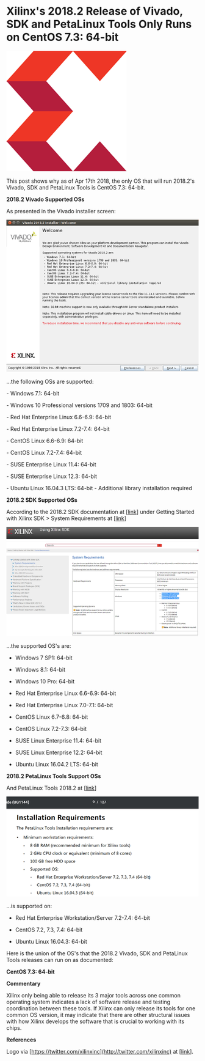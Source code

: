# Xilinx's 2018.2 Release of Vivado, SDK and PetaLinux Tools Only Runs on CentOS 7.3: 64-bit

![xilinx_logo_1](xilinx_logo_1.png)

This post shows why as of Apr 17th 2018, the only OS that will run 2018.2's Vivado, SDK and PetaLinux Tools is CentOS 7.3: 64-bit.

**2018.2 Vivado Supported OSs**

As presented in the Vivado installer screen:

![vivado_supported_os_2](vivado_supported_os_2.png)

...the following OSs are supported:

 \- Windows 7.1: 64-bit

 \- Windows 10 Professional versions 1709 and 1803: 64-bit 

 \- Red Hat Enterprise Linux 6.6-6.9: 64-bit 

 \- Red Hat Enterprise Linux 7.2-7.4: 64-bit 

 \- CentOS Linux 6.6-6.9: 64-bit 

 \- CentOS Linux 7.2-7.4: 64-bit 

 \- SUSE Enterprise Linux 11.4: 64-bit 

 \- SUSE Enterprise Linux 12.3: 64-bit 

 \- Ubuntu Linux 16.04.3 LTS: 64-bit - Additional library installation required

**2018.2 SDK Supported OSs**

According to the 2018.2 SDK documentation at \[[link](http://www.xilinx.com/html_docs/xilinx2018_2/SDK_Doc/index.html)\] under Getting Started with Xilinx SDK > System Requirements at \[[link](http://www.xilinx.com/html_docs/xilinx2018_2/SDK_Doc/xsct/intro/xsct_system_requirements.html)\]

![sdk_supported_os_3](sdk_supported_os_3.png)

...the supported OS's are:

-   Windows 7 SP1: 64-bit
    
-   Windows 8.1: 64-bit
    
-   Windows 10 Pro: 64-bit
    
-   Red Hat Enterprise Linux 6.6-6.9: 64-bit
    
-   Red Hat Enterprise Linux 7.0-7.1: 64-bit
    
-   CentOS Linux 6.7-6.8: 64-bit
    
-   CentOS Linux 7.2-7.3: 64-bit
    
-   SUSE Linux Enterprise 11.4: 64-bit
    
-   SUSE Linux Enterprise 12.2: 64-bit
    
-   Ubuntu Linux 16.04.2 LTS: 64-bit
    

**2018.2 PetaLinux Tools Support OSs**

And PetaLinux Tools 2018.2 at \[[link](http://www.xilinx.com/support/documentation/sw_manuals/xilinx2018_2/ug1144-petalinux-tools-reference-guide.pdf)\]

![petalinux_supported_os_4](petalinux_supported_os_4.png)

...is supported on:

-   Red Hat Enterprise Workstation/Server 7.2-7.4: 64-bit
    
-   CentOS 7.2, 7.3, 7.4: 64-bit
    
-   Ubuntu Linux 16.04.3: 64-bit
    

Here is the union of the OS's that the 2018.2 Vivado, SDK and PetaLinux Tools releases can run on as documented:

**CentOS 7.3: 64-bit**

**Commentary**

Xilinx only being able to release its 3 major tools across one common operating system indicates a lack of software release and testing coordination between these tools. If Xilinx can only release its tools for one common OS version, it may indicate that there are other structural issues with how Xilinx develops the software that is crucial to working with its chips.

**References**

Logo via [https://twitter.com/xilinxinc](http://twitter.com/xilinxinc) at [[link](http://pbs.twimg.com/profile_images/535545777020338176/pEWdIYq__400x400.png)].